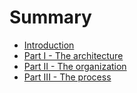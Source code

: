 # Summary

* [Introduction](README.md)
* [Part I - The architecture](/chapter1/README.md)
* [Part II - The organization](/chapter2/README.md)
* [Part III - The process](/chapter3/README.md)



